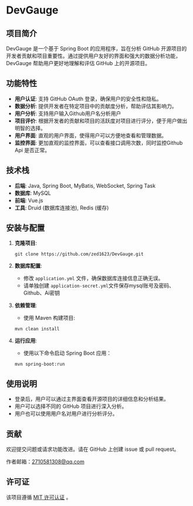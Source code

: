 # DevGauge

## 项目简介

DevGauge 是一个基于 Spring Boot 的应用程序，旨在分析 GitHub 开源项目的开发者贡献和项目重要性。通过提供用户友好的界面和强大的数据分析功能，DevGauge 帮助用户更好地理解和评估 GitHub 上的开源项目。

## 功能特性

- **用户认证**: 支持 GitHub OAuth 登录，确保用户的安全性和隐私。
- **数据分析**: 提供开发者在特定项目中的贡献度分析，帮助评估其影响力。
- **用户分析**: 支持用户输入Github用户名分析用户
- **项目评价**: 根据开发者的贡献和项目的活跃度对项目进行评分，便于用户做出明智的选择。
- **用户界面**: 直观的用户界面，使得用户可以方便地查看和管理数据。
- **监控界面**: 更加直观的监控界面，可以查看接口调用次数，同时监控Github Api 是否正常。

## 技术栈

- **后端**: Java, Spring Boot, MyBatis, WebSocket, Spring Task
- **数据库**: MySQL
- **前端**: Vue.js
- **工具**: Druid (数据库连接池), Redis (缓存)

## 安装与配置

1. **克隆项目**:

   ```
   git clone https://github.com/zed1623/DevGauge.git
   ```

2. **数据库配置**:

   - 修改 `application.yml` 文件，确保数据库连接信息正确无误。
   - 请单独创建 `application-secret.yml`文件保存mysql账号及密码、Github、Ai密钥

3. **依赖管理**:

   - 使用 Maven 构建项目:

   ```
   mvn clean install
   ```

4. **运行应用**:

   - 使用以下命令启动 Spring Boot 应用：

   ```
   mvn spring-boot:run
   ```

## 使用说明

- 登录后，用户可以通过主界面查看开源项目的详细信息和分析结果。
- 用户可以选择不同的 GitHub 项目进行深入分析。
- 用户也可以使用用户名对用户进行分析评分。

## 贡献

欢迎提交问题或请求功能改进。请在 GitHub 上创建 issue 或 pull request。

作者邮箱：2710581308@qq.com

## 许可证

该项目遵循 [MIT 许可认证](https://opensource.org/licenses/MIT) 。